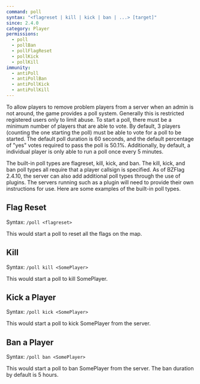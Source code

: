 ```yaml
---
command: poll
syntax: "<flagreset | kill | kick | ban | ...> [target]"
since: 2.4.0
category: Player
permissions:
  - poll
  - pollBan
  - pollFlagReset
  - pollKick
  - pollKill
immunity:
  - antiPoll
  - antiPollBan
  - antiPollKick
  - antiPollKill
---
```


To allow players to remove problem players from a server when an admin is not around, the game provides a poll system. Generally this is restricted registered users only to limit abuse. To start a poll, there must be a minimum number of players that are able to vote. By default, 3 players (counting the one starting the poll) must be able to vote for a poll to be started. The default poll duration is 60 seconds, and the default percentage of "yes" votes required to pass the poll is 50.1%. Additionally, by default, a individual player is only able to run a poll once every 5 minutes.

The built-in poll types are flagreset, kill, kick, and ban. The kill, kick, and ban poll types all require that a player callsign is specified. As of BZFlag 2.4.10, the server can also add additional poll types through the use of plugins. The servers running such as a plugin will need to provide their own instructions for use. Here are some examples of the built-in poll types.

## Flag Reset

Syntax: `/poll <flagreset>`

This would start a poll to reset all the flags on the map.

## Kill

Syntax: `/poll kill <SomePlayer>`

This would start a poll to kill SomePlayer.

## Kick a Player

Syntax: `/poll kick <SomePlayer>`

This would start a poll to kick SomePlayer from the server.

## Ban a Player

Syntax: `/poll ban <SomePlayer>`

This would start a poll to ban SomePlayer from the server. The ban duration by default is 5 hours.
